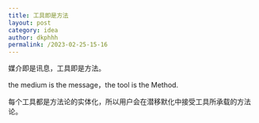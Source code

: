 ```yaml
---
title: 工具即是方法
layout: post
category: idea
author: dkphhh
permalink: /2023-02-25-15-16
---
```

媒介即是讯息，工具即是方法。

the medium is the message，the tool is the Method.  

每个工具都是方法论的实体化，所以用户会在潜移默化中接受工具所承载的方法论。